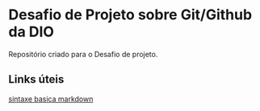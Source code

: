 # Desafio de Projeto sobre Git/Github da DIO
Repositório criado para o Desafio de projeto.

## Links úteis
[sintaxe basica markdown](https://www.markdownguide.org/basic-syntax/)
